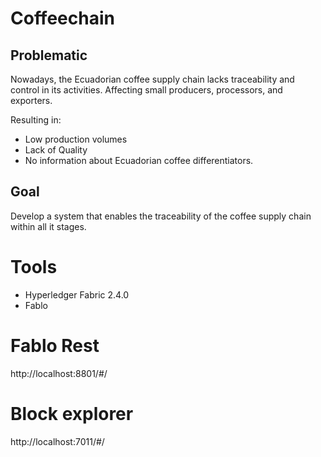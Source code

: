 # Coffeechain

## Problematic

Nowadays, the Ecuadorian coffee supply chain lacks traceability and control in its activities. Affecting small producers, processors, and exporters.

Resulting in:

- Low production volumes
- Lack of Quality
- No information about Ecuadorian coffee differentiators.

## Goal

Develop a system that enables the traceability of the coffee supply chain within all it stages.


# Tools
- Hyperledger Fabric 2.4.0
- Fablo

# Fablo Rest
http://localhost:8801/#/

# Block explorer

http://localhost:7011/#/